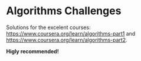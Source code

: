 # Algorithms Challenges

Solutions for the excelent courses: <br>
https://www.coursera.org/learn/algorithms-part1 and <br>
https://www.coursera.org/learn/algorithms-part2.

__Higly recommended!__
